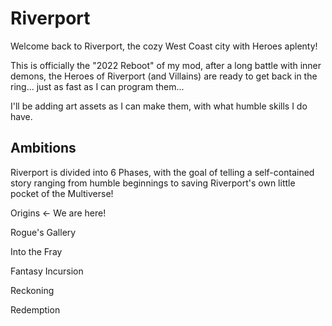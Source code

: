 # Riverport

Welcome back to Riverport, the cozy West Coast city with Heroes aplenty!

This is officially the "2022 Reboot" of my mod, after a long battle with inner demons, the Heroes of Riverport (and Villains) are ready to get back in the ring... just as fast as I can program them...

I'll be adding art assets as I can make them, with what humble skills I do have.

## Ambitions 

Riverport is divided into 6 Phases, with the goal of telling a self-contained story ranging from humble beginnings to saving Riverport's own little pocket of the Multiverse!

Origins             <- We are here!

Rogue's Gallery

Into the Fray

Fantasy Incursion

Reckoning

Redemption
